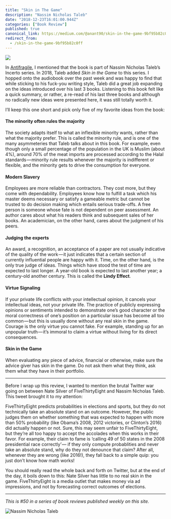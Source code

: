```yaml
---
title: "Skin in The Game"
description: "Nassim Nicholas Taleb"
date: "2018-12-23T16:01:00.944Z"
categories: ["Book Review"]
published: true
canonical_link: https://medium.com/@anant90/skin-in-the-game-9bf95b82c0ff
redirect_from:
  - /skin-in-the-game-9bf95b82c0ff
---
```


![](/assets/blog/skin-in-the-game/asset-1.png)

In [Antifragile](https://anantjain.dev/antifragile-things-that-gain-from-disorder-8a0e86257edb), I mentioned that the book is part of Nassim Nicholas Taleb’s Incerto series. In 2018, Taleb added _Skin in the Game_ to this series. I hopped onto the audiobook over the past week and was happy to find that while sticking to his fuck-you writing style, Taleb did a great job expanding on the ideas introduced over his last 3 books. Listening to this book felt like a quick summary, or rather, a re-read of his last three books and although no radically new ideas were presented here, it was still totally worth it.

I’ll keep this one short and pick only five of my favorite ideas from the book:

#### The minority often rules the majority

The society adapts itself to what an inflexible minority wants, rather than what the majority prefer. This is called the minority rule, and is one of the many asymmeteries that Taleb talks about in this book. For example, even though only a small percentage of the population in the UK is Muslim (about 4%), around 70% of the meat imports are processed according to the Halal standards — minority rule results whenever the majority is indifferent or flexible, and the minority gets to drive the consumption for everyone.

#### Modern Slavery

Employees are more reliable than contractors. They cost more, but they come with dependability. Employees know how to fulfill a task which his master deems necessary or satisfy a gameable metric but cannot be trusted to do decision making which entails serious trade-offs. A free person is someone whose fate is not dependent on peer assessment. An author cares about what his readers think and subsequent sales of her books. An academician, on the other hand, cares about the judgment of his peers.

#### Judging the experts

An award, a recognition, an acceptance of a paper are not usually indicative of the quality of the work — it just indicates that a certain section of currently influential people are happy with it. Time, on the other hand, is the only true judge of ideas. Things which have stood the test of time are expected to last longer. A year-old book is expected to last another year; a century-old another century. This is called the **Lindy Effect**.

#### Virtue Signaling

If your private life conflicts with your intellectual opinion, it cancels your intellectual ideas, not your private life. The practice of publicly expressing opinions or sentiments intended to demonstrate one’s good character or the moral correctness of one’s position on a particular issue has become all too common — but this is usually done without any real skin in the game. Courage is the only virtue you cannot fake. For example, standing up for an unpopular truth — it’s immoral to claim a virtue without living for its direct consequences.

#### Skin in the Game

When evaluating any piece of advice, financial or otherwise, make sure the advice giver has skin in the game. Do not ask them what they think, ask them what they have in their portfolio.

---

Before I wrap up this review, I wanted to mention the brutal Twitter war going on between Nate Silver of FiveThirtyEight and Nassim Nicholas Taleb. This tweet brought it to my attention:

FiveThirtyEight predicts probabilities in elections and sports, but they do not technically take an absolute stand on an outcome. However, the public judges them on whether something that was expected to happen with more than 50% probability (like Obama’s 2008, 2012 victories, or Clinton’s 2016) did actually happen or not. Sure, this may seem unfair to FiveThirtyEight, but they’re all too happy to accept the accolades when this works in their favor. For example, their claim to fame is ‘calling 49 of 50 states in the 2008 presidential race correctly’ — if they only compute probablities and never take an absolute stand, why do they not denounce that claim? After all, whenever they are wrong (like 2016!), they fall back to a simple quip: you just don’t know how math works!

You should really read the whole back and forth on Twitter, but at the end of the day, it boils down to this: Nate Silver has little to no real skin in the game. FiveThirtyEight is a media outlet that makes money via ad impressions, and not by forecasting correct outcomes of elections.

---

_This is #50 in a series of book reviews published weekly on this site._

![Nassim Nicholas Taleb](/assets/blog/skin-in-the-game/asset-2.jpeg)
